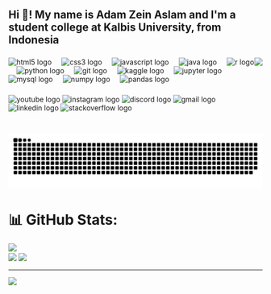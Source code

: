 <h2 align="left">Hi 👋! My name is Adam Zein Aslam and I'm a student college at Kalbis University, from Indonesia</h2>

###

<img align="right" height="150" src="https://i.giphy.com/media/v1.Y2lkPTc5MGI3NjExbHpmdGE5ZzVyZTNhaGJncXphdzdkZmp4dmVrdXUzdm85ZnR3NXV0MyZlcD12MV9pbnRlcm5hbF9naWZfYnlfaWQmY3Q9Zw/U3jLeIfHfsHjCgdfTu/giphy.gif"  />

###

<div align="left">
  <img src="https://cdn.jsdelivr.net/gh/devicons/devicon/icons/html5/html5-original.svg" height="30" alt="html5 logo"  />
  <img width="12" />
  <img src="https://cdn.jsdelivr.net/gh/devicons/devicon/icons/css3/css3-original.svg" height="30" alt="css3 logo"  />
  <img width="12" />
  <img src="https://cdn.jsdelivr.net/gh/devicons/devicon/icons/javascript/javascript-original.svg" height="30" alt="javascript logo"  />
  <img width="12" />
  <img src="https://cdn.jsdelivr.net/gh/devicons/devicon/icons/java/java-original.svg" height="30" alt="java logo"  />
  <img width="12" />
  <img src="https://cdn.jsdelivr.net/gh/devicons/devicon/icons/r/r-original.svg" height="30" alt="r logo"  />
  <img width="12" />
  <img src="https://cdn.jsdelivr.net/gh/devicons/devicon/icons/python/python-original.svg" height="30" alt="python logo"  />
  <img width="12" />
  <img src="https://cdn.jsdelivr.net/gh/devicons/devicon/icons/git/git-original.svg" height="30" alt="git logo"  />
  <img width="12" />
  <img src="https://cdn.jsdelivr.net/gh/devicons/devicon/icons/kaggle/kaggle-original.svg" height="30" alt="kaggle logo"  />
  <img width="12" />
  <img src="https://cdn.jsdelivr.net/gh/devicons/devicon/icons/jupyter/jupyter-original.svg" height="30" alt="jupyter logo"  />
  <img width="12" />
  <img src="https://cdn.jsdelivr.net/gh/devicons/devicon/icons/mysql/mysql-original.svg" height="30" alt="mysql logo"  />
  <img width="12" />
  <img src="https://cdn.jsdelivr.net/gh/devicons/devicon/icons/numpy/numpy-original.svg" height="30" alt="numpy logo"  />
  <img width="12" />
  <img src="https://cdn.jsdelivr.net/gh/devicons/devicon/icons/pandas/pandas-original.svg" height="30" alt="pandas logo"  />
</div>

###
<div align="left">
  <img src="https://img.shields.io/static/v1?message=Youtube&logo=youtube&label=&color=FF0000&logoColor=white&labelColor=&style=for-the-badge" height="35" alt="youtube logo"  />
  <img src="https://img.shields.io/static/v1?message=Instagram&logo=instagram&label=&color=E4405F&logoColor=white&labelColor=&style=for-the-badge" height="35" alt="instagram logo"  />
  <img src="https://img.shields.io/static/v1?message=Discord&logo=discord&label=&color=7289DA&logoColor=white&labelColor=&style=for-the-badge" height="35" alt="discord logo"  />
  <img src="https://img.shields.io/static/v1?message=Gmail&logo=gmail&label=&color=D14836&logoColor=white&labelColor=&style=for-the-badge" height="35" alt="gmail logo"  />
  <img src="https://img.shields.io/static/v1?message=LinkedIn&logo=linkedin&label=&color=0077B5&logoColor=white&labelColor=&style=for-the-badge" height="35" alt="linkedin logo"  />
  <img src="https://img.shields.io/static/v1?message=Stackoverflow&logo=stackoverflow&label=&color=FE7A16&logoColor=white&labelColor=&style=for-the-badge" height="35" alt="stackoverflow logo"  />
</div>
<picture>
  <source media="(prefers-color-scheme: dark)" srcset="https://raw.githubusercontent.com/tobiasmeyhoefer/tobiasmeyhoefer/output/github-snake-dark.svg" />
  <source media="(prefers-color-scheme: light)" srcset="https://raw.githubusercontent.com/AdamZeinAslam/AdamZeinAslam/output/github-snake.svg" />
  <img alt="github-snake" src="https://raw.githubusercontent.com/AdamZeinAslam/AdamZeinAslam/output/github-snake.svg" />
</picture>

# 📊 GitHub Stats:
![](https://github-readme-stats.vercel.app/api?username=AdamZeinAslam&theme=solarized-light&hide_border=false&include_all_commits=true&count_private=true)<br/>
![](https://github-readme-stats.vercel.app/api/top-langs/?username=AdamZeinAslam&theme=solarized-light&hide_border=false&include_all_commits=true&count_private=true&layout=compact)
![](https://github-readme-streak-stats.herokuapp.com/?user=AdamZeinAslam&theme=solarized-light&hide_border=false)<br/>

---
[![](https://visitcount.itsvg.in/api?id=AdamZeinAslam&icon=0&color=0)](https://visitcount.itsvg.in)

<!-- Proudly created with GPRM ( https://gprm.itsvg.in ) -->

###

